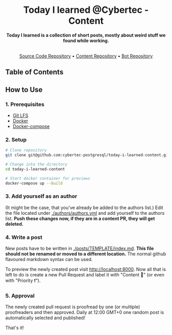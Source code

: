 <h1 align="center">Today I learned @Cybertec - Content</h1>

<div align="center">
  <strong>Today I learned is a collection of short posts, mostly about weird stuff we found while working.</strong>
</div>

<br />

<p align="center">
  <a href="https://github.com/cybertec-postgresql/today-i-learned">Source Code Repository</a> •
  <a href="https://github.com/cybertec-postgresql/today-i-learned-content">Content Repository</a> •
  <a href="https://github.com/cybertec-postgresql/today-i-learned-bot">Bot Repository</a>
</p>

## Table of Contents

## How to Use

### 1. Prerequisites

- [Git LFS](https://git-lfs.github.com)
- [Docker](https://docs.docker.com/install)
- [Docker-compose](https://docs.docker.com/compose/install)

### 2. Setup

```bash
# Clone repository
git clone git@github.com:cybertec-postgresql/today-i-learned-content.git

# Change into the directory
cd today-i-learned-content

# Start docker container for previews
docker-compose up --build
```

### 3. Add yourself as an author

(It might be the case, that you've already be added to the authors list.)
Edit the file located under [./authors/authors.yml](./authors/authors.yml) and add yourself to the authors list. **Push these changes now, if they are in a content PR, they will get deleted.**

### 4. Write a post

New posts have to be written in [./posts/TEMPLATE/index.md](./posts/TEMPLATE/index.md). **This file should not be renamed or moved to a different location.** The normal github flavoured markdown syntax can be used.

To preview the newly created post visit [http://localhost:8000](http://localhost:8000). Now all that is left to do is create a new Pull Request and label it with "Content 📖" (or even with "Priority ❗").

### 5. Approval

The newly created pull request is proofread by one (or multiple) proofreaders and then approved. Daily at 12:00 GMT+0 one random post is automatically selected and published!

That's it!
